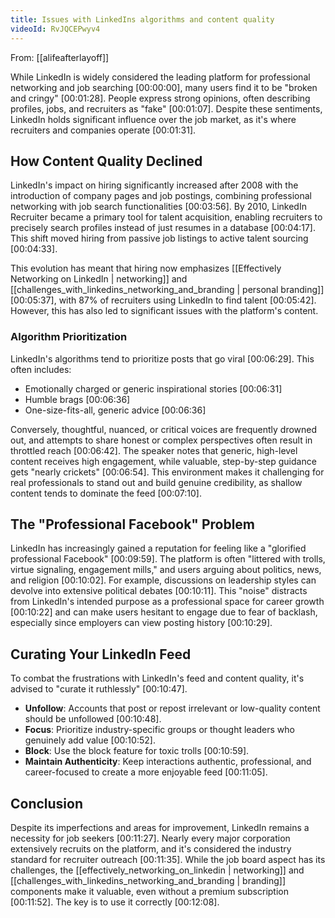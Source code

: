 ```yaml
---
title: Issues with LinkedIns algorithms and content quality
videoId: RvJQCEPwyv4
---
```


From: [[alifeafterlayoff]] <br/> 

While LinkedIn is widely considered the leading platform for professional networking and job searching <a class="yt-timestamp" data-t="00:00:00">[00:00:00]</a>, many users find it to be "broken and cringy" <a class="yt-timestamp" data-t="00:01:28">[00:01:28]</a>. People express strong opinions, often describing profiles, jobs, and recruiters as "fake" <a class="yt-timestamp" data-t="00:01:07">[00:01:07]</a>. Despite these sentiments, LinkedIn holds significant influence over the job market, as it's where recruiters and companies operate <a class="yt-timestamp" data-t="00:01:31">[00:01:31]</a>.

## How Content Quality Declined

LinkedIn's impact on hiring significantly increased after 2008 with the introduction of company pages and job postings, combining professional networking with job search functionalities <a class="yt-timestamp" data-t="00:03:56">[00:03:56]</a>. By 2010, LinkedIn Recruiter became a primary tool for talent acquisition, enabling recruiters to precisely search profiles instead of just resumes in a database <a class="yt-timestamp" data-t="00:04:17">[00:04:17]</a>. This shift moved hiring from passive job listings to active talent sourcing <a class="yt-timestamp" data-t="00:04:33">[00:04:33]</a>.

This evolution has meant that hiring now emphasizes [[Effectively Networking on LinkedIn | networking]] and [[challenges_with_linkedins_networking_and_branding | personal branding]] <a class="yt-timestamp" data-t="00:05:37">[00:05:37]</a>, with 87% of recruiters using LinkedIn to find talent <a class="yt-timestamp" data-t="00:05:42">[00:05:42]</a>. However, this has also led to significant issues with the platform's content.

### Algorithm Prioritization
LinkedIn's algorithms tend to prioritize posts that go viral <a class="yt-timestamp" data-t="00:06:29">[00:06:29]</a>. This often includes:
*   Emotionally charged or generic inspirational stories <a class="yt-timestamp" data-t="00:06:31">[00:06:31]</a>
*   Humble brags <a class="yt-timestamp" data-t="00:06:36">[00:06:36]</a>
*   One-size-fits-all, generic advice <a class="yt-timestamp" data-t="00:06:36">[00:06:36]</a>

Conversely, thoughtful, nuanced, or critical voices are frequently drowned out, and attempts to share honest or complex perspectives often result in throttled reach <a class="yt-timestamp" data-t="00:06:42">[00:06:42]</a>. The speaker notes that generic, high-level content receives high engagement, while valuable, step-by-step guidance gets "nearly crickets" <a class="yt-timestamp" data-t="00:06:54">[00:06:54]</a>. This environment makes it challenging for real professionals to stand out and build genuine credibility, as shallow content tends to dominate the feed <a class="yt-timestamp" data-t="00:07:10">[00:07:10]</a>.

## The "Professional Facebook" Problem
LinkedIn has increasingly gained a reputation for feeling like a "glorified professional Facebook" <a class="yt-timestamp" data-t="00:09:59">[00:09:59]</a>. The platform is often "littered with trolls, virtue signaling, engagement mills," and users arguing about politics, news, and religion <a class="yt-timestamp" data-t="00:10:02">[00:10:02]</a>. For example, discussions on leadership styles can devolve into extensive political debates <a class="yt-timestamp" data-t="00:10:11">[00:10:11]</a>. This "noise" distracts from LinkedIn's intended purpose as a professional space for career growth <a class="yt-timestamp" data-t="00:10:22">[00:10:22]</a> and can make users hesitant to engage due to fear of backlash, especially since employers can view posting history <a class="yt-timestamp" data-t="00:10:29">[00:10:29]</a>.

## Curating Your LinkedIn Feed
To combat the frustrations with LinkedIn's feed and content quality, it's advised to "curate it ruthlessly" <a class="yt-timestamp" data-t="00:10:47">[00:10:47]</a>.

*   **Unfollow**: Accounts that post or repost irrelevant or low-quality content should be unfollowed <a class="yt-timestamp" data-t="00:10:48">[00:10:48]</a>.
*   **Focus**: Prioritize industry-specific groups or thought leaders who genuinely add value <a class="yt-timestamp" data-t="00:10:52">[00:10:52]</a>.
*   **Block**: Use the block feature for toxic trolls <a class="yt-timestamp" data-t="00:10:59">[00:10:59]</a>.
*   **Maintain Authenticity**: Keep interactions authentic, professional, and career-focused to create a more enjoyable feed <a class="yt-timestamp" data-t="00:11:05">[00:11:05]</a>.

## Conclusion
Despite its imperfections and areas for improvement, LinkedIn remains a necessity for job seekers <a class="yt-timestamp" data-t="00:11:27">[00:11:27]</a>. Nearly every major corporation extensively recruits on the platform, and it's considered the industry standard for recruiter outreach <a class="yt-timestamp" data-t="00:11:35">[00:11:35]</a>. While the job board aspect has its challenges, the [[effectively_networking_on_linkedin | networking]] and [[challenges_with_linkedins_networking_and_branding | branding]] components make it valuable, even without a premium subscription <a class="yt-timestamp" data-t="00:11:52">[00:11:52]</a>. The key is to use it correctly <a class="yt-timestamp" data-t="00:12:08">[00:12:08]</a>.